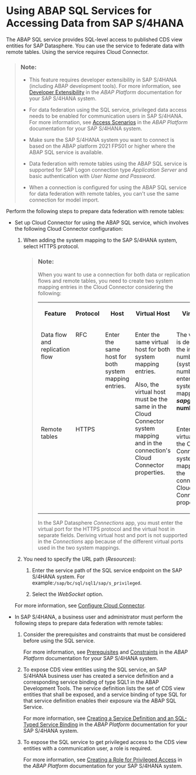 <!-- loio4d7474595a5b41bb986616262ff44a3a -->

# Using ABAP SQL Services for Accessing Data from SAP S/4HANA

The ABAP SQL service provides SQL-level access to published CDS view entities for SAP Datasphere. You can use the service to federate data with remote tables. Using the service requires Cloud Connector.

> ### Note:  
> -   This feature requires developer extensibility in SAP S/4HANA \(including ABAP development tools\). For more information, see [Developer Extensibility](https://help.sap.com/docs/ABAP_PLATFORM_NEW/b5670aaaa2364a29935f40b16499972d/155909e3569941e08831c78cf4c2d495.html) in the *ABAP Platform* documentation for your SAP S/4HANA system.
> 
> -   For data federation using the SQL service, privileged data access needs to be enabled for communication users in SAP S/4HANA. For more information, see [Access Scenarios](https://help.sap.com/docs/ABAP_PLATFORM_NEW/b5670aaaa2364a29935f40b16499972d/96368bd086ff4f79933b078a6cf7feaa.html) in the *ABAP Platform* documentation for your SAP S/4HANA system.
> 
> -   Make sure the SAP S/4HANA system you want to connect is based on the ABAP platform 2021 FPS01 or higher where the ABAP SQL service is available.
> 
> -   Data federation with remote tables using the ABAP SQL service is supported for SAP Logon connection type *Application Server* and basic authentication with *User Name and Password*.
> 
> -   When a connection is configured for using the ABAP SQL service for data federation with remote tables, you can't use the same connection for model import.



Perform the following steps to prepare data federation with remote tables:

-   Set up Cloud Connector for using the ABAP SQL service, which involves the following Cloud Connector configuration:

    1.  When adding the system mapping to the SAP S/4HANA system, select HTTPS protocol.

        > ### Note:  
        > When you want to use a connection for both data or replication flows and remote tables, you need to create two system mapping entries in the Cloud Connector considering the following:
        > 
        > 
        > <table>
        > <tr>
        > <th valign="top">
        > 
        > Feature
        > 
        > </th>
        > <th valign="top">
        > 
        > Protocol
        > 
        > </th>
        > <th valign="top">
        > 
        > Host
        > 
        > </th>
        > <th valign="top">
        > 
        > Virtual Host
        > 
        > </th>
        > <th valign="top">
        > 
        > Virtual Port
        > 
        > </th>
        > </tr>
        > <tr>
        > <td valign="top">
        > 
        > Data flow and replication flow
        > 
        > </td>
        > <td valign="top">
        > 
        > RFC
        > 
        > </td>
        > <td valign="top" rowspan="2">
        > 
        > Enter the same host for both system mapping entries.
        > 
        > </td>
        > <td valign="top" rowspan="2">
        > 
        > Enter the same virtual host for both system mapping entries.
        > 
        > Also, the virtual host must be the same in the Cloud Connector system mapping and in the connection's Cloud Connector properties.
        > 
        > </td>
        > <td valign="top">
        > 
        > The virtual port is derived from the instance number \(system number\) entered in the system mapping: ***sapgw*<system number\>****.
        > 
        > </td>
        > </tr>
        > <tr>
        > <td valign="top">
        > 
        > Remote tables
        > 
        > </td>
        > <td valign="top">
        > 
        > HTTPS
        > 
        > </td>
        > <td valign="top">
        > 
        > Enter the same virtual port in the Cloud Connector system mapping and in the connection's Cloud Connector properties.
        > 
        > </td>
        > </tr>
        > </table>
        > 
        > In the SAP Datasphere *Connections* app, you must enter the virtual port for the HTTPS protocol and the virtual host in separate fields. Deriving virtual host and port is not supported in the *Connections* app because of the different virtual ports used in the two system mappings.

    2.  You need to specify the URL path \(*Resources*\):
        1.  Enter the service path of the SQL service endpoint on the SAP S/4HANA system. For example:`/sap/bc/sql/sql1/sap/s_privileged`.

        2.  Select the *WebSocket* option.



    For more information, see [Configure Cloud Connector](configure-cloud-connector-f289920.md).

-   In SAP S/4HANA, a business user and administrator must perform the following steps to prepare data federation with remote tables:

    1.  Consider the prerequisites and constraints that must be considered before using the SQL service.

        For more information, see [Prerequisites](https://help.sap.com/docs/ABAP_PLATFORM_NEW/b5670aaaa2364a29935f40b16499972d/d71ed17fe0294eceb5e5327585cdfac1.html) and [Constraints](https://help.sap.com/docs/ABAP_PLATFORM_NEW/b5670aaaa2364a29935f40b16499972d/e5e007357a794a3dad1925ef6acfb6f1.html) in the *ABAP Platform* documentation for your SAP S/4HANA system.

    2.  To expose CDS view entities using the SQL service, an SAP S/4HANA business user has created a service definition and a corresponding service binding of type SQL1 in the ABAP Development Tools. The service definition lists the set of CDS view entities that shall be exposed, and a service binding of type SQL for that service definition enables their exposure via the ABAP SQL Service.

        For more information, see [Creating a Service Definition and an SQL-Typed Service Binding](https://help.sap.com/docs/ABAP_PLATFORM_NEW/b5670aaaa2364a29935f40b16499972d/c1cf6c9796ad4fecb893672fd91e660d.html) in the *ABAP Platform* documentation for your SAP S/4HANA system.

    3.  To expose the SQL service to get privileged access to the CDS view entities with a communication user, a role is required.

        For more information, see [Creating a Role for Privileged Access](https://help.sap.com/docs/ABAP_PLATFORM_NEW/b5670aaaa2364a29935f40b16499972d/f3945f142ca24afdb68896584257e428.html) in the *ABAP Platform* documentation for your SAP S/4HANA system.




